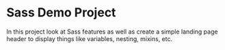 # Sass Demo Project

In this project look at Sass features as well as create a simple landing page header to display things like variables, nesting, mixins, etc.

